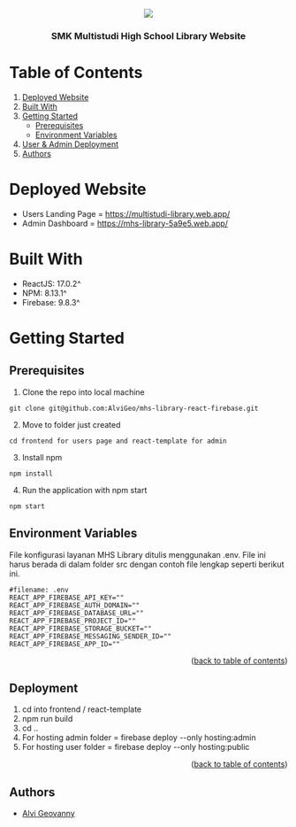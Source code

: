 <p align="center">
  <img src="https://user-images.githubusercontent.com/62235952/178112276-6a7284bd-a117-4d96-9850-fb1c5c8a2e09.jpg" />
</p>

<h3 align="center">
  SMK Multistudi High School Library Website
</h3>

# Table of Contents

<ol>
  <li><a href="#deployed-website">Deployed Website</a></li>
  <li><a href="#built-with">Built With</a></li>
  <li>
    <a href="#getting-started">Getting Started</a>
    <ul>
      <li><a href="#prerequisites">Prerequisites</a></li>
      <li><a href="#environment-variables">Environment Variables</a></li>
    </ul>
  </li>
  <li><a href="#deployment">User & Admin Deployment</a></li>
  <li><a href="#authors">Authors</a></li>
</ol>

# Deployed Website

- Users Landing Page = https://multistudi-library.web.app/
- Admin Dashboard = https://mhs-library-5a9e5.web.app/

# Built With

- ReactJS: 17.0.2^
- NPM: 8.13.1^
- Firebase: 9.8.3^

# Getting Started

## Prerequisites

1. Clone the repo into local machine

```
git clone git@github.com:AlviGeo/mhs-library-react-firebase.git
```

2. Move to folder just created

```
cd frontend for users page and react-template for admin
```

3. Install npm

```
npm install
```

4. Run the application with npm start

```
npm start
```

## Environment Variables
File konfigurasi layanan MHS Library ditulis menggunakan .env. File ini harus berada di dalam folder src dengan contoh file lengkap seperti berikut ini.

```env
#filename: .env
REACT_APP_FIREBASE_API_KEY=""
REACT_APP_FIREBASE_AUTH_DOMAIN=""
REACT_APP_FIREBASE_DATABASE_URL=""
REACT_APP_FIREBASE_PROJECT_ID=""
REACT_APP_FIREBASE_STORAGE_BUCKET=""
REACT_APP_FIREBASE_MESSAGING_SENDER_ID=""
REACT_APP_FIREBASE_APP_ID=""

```

<p align="right">(<a href="#top">back to table of contents</a>)</p>

## Deployment

1. cd into frontend / react-template
2. npm run build
3. cd ..
4. For hosting admin folder = firebase deploy --only hosting:admin 
5. For hosting user folder = firebase deploy --only hosting:public

<p align="right">(<a href="#top">back to table of contents</a>)</p>

## Authors
- [Alvi Geovanny](https://github.com/AlviGeo)